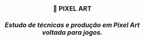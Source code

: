 <h2 align="center">👾 PIXEL ART
<i><h4 align="center">Estudo de técnicas e produção em Pixel Art voltada para jogos.<br></i> 

## 
